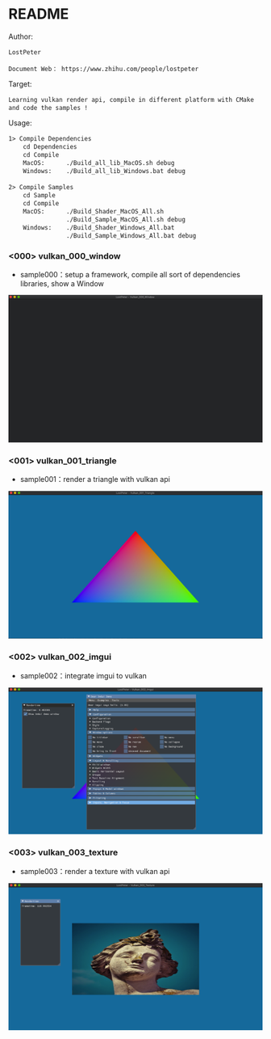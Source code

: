 # README #

Author: 

    LostPeter

    Document Web： https://www.zhihu.com/people/lostpeter

Target: 

    Learning vulkan render api, compile in different platform with CMake and code the samples !

Usage:
    
    1> Compile Dependencies
        cd Dependencies
        cd Compile
        MacOS:      ./Build_all_lib_MacOS.sh debug
        Windows:    ./Build_all_lib_Windows.bat debug

    2> Compile Samples
        cd Sample
        cd Compile
        MacOS:      ./Build_Shader_MacOS_All.sh   
                    ./Build_Sample_MacOS_All.sh debug
        Windows:    ./Build_Shader_Windows_All.bat
                    ./Build_Sample_Windows_All.bat debug


### <000> vulkan_000_window
* sample000：setup a framework, compile all sort of dependencies libraries, show a Window 

![image](https://github.com/LostPeter/LostPeterVulkan/blob/main/Images/vulkan_000_window.png)

### <001> vulkan_001_triangle
* sample001：render a triangle with vulkan api

![image](https://github.com/LostPeter/LostPeterVulkan/blob/main/Images/vulkan_001_triangle.png)

### <002> vulkan_002_imgui
* sample002：integrate imgui to vulkan

![image](https://github.com/LostPeter/LostPeterVulkan/blob/main/Images/vulkan_002_imgui.png)

### <003> vulkan_003_texture
* sample003：render a texture with vulkan api

![image](https://github.com/LostPeter/LostPeterVulkan/blob/main/Images/vulkan_003_texture.png)
